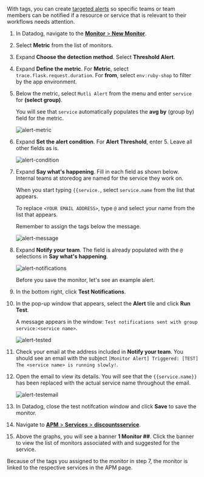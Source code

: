 With tags, you can create <a href="https://docs.datadoghq.com/monitors/notifications/?tab=is_alertis_warning" target="_blank">targeted alerts</a> so specific teams or team members can be notified if a resource or service that is relevant to their workflows needs attention.

1. In Datadog, navigate to the <a href="https://app.datadoghq.com/monitors#/create" target="_datadog">**Monitor** > **New Monitor**</a>.

2. Select **Metric** from the list of monitors.

3. Expand **Choose the detection method**. Select **Threshold Alert**.

4. Expand **Define the metric**. For **Metric**, select  `trace.flask.request.duration`. For **from**, select `env:ruby-shop` to filter by the app environment.

5. Below the metric, select `Mutli Alert` from the menu and enter `service` for **(select group)**. <p> You will see that `service` automatically populates the **avg by** (group by) field for the metric. <p>![alert-metric](apptagging/assets/alert-metric.png) 

6. Expand **Set the alert condition**. For **Alert Threshold**, enter 5. Leave all other fields as is. <p>![alert-condition](apptagging/assets/alert-condition.png)

7. Expand **Say what's happening**. Fill in each field as shown below. Internal teams at storedog are named for the service they work on. <p>When you start typing `{{service.`, select `service.name` from the list that appears. <p>To replace `<YOUR EMAIL ADDRESS>`, type `@` and select your name from the list that appears. <p>Remember to assign the tags below the message. <p>![alert-message](apptagging/assets/alert-message2.png)

8. Expand **Notify your team**. The field is already populated with the `@` selections in **Say what's happening**. <p>![alert-notifications](apptagging/assets/alert-notifications.png) <p> Before you save the monitor, let's see an example alert.

9. In the bottom right, click **Test Notifications**. 

10. In the pop-up window that appears, select the **Alert** tile and click **Run Test**. <p> A message appears in the window: `Test notifications sent with group service:<service name>`. <p>![alert-tested](apptagging/assets/alert-tested.png)

11. Check your email at the address included in **Notify your team**. You should see an email with the subject `[Monitor Alert] Triggered: [TEST] The <service name> is running slowly!`.

12. Open the email to view its details. You will see that the `{{service.name}}` has been replaced with the actual service name throughout the email. <p>![alert-testemail](apptagging/assets/alert-testemail.png)

13. In Datadog, close the test notifcation window and click **Save** to save the monitor. 

14. Navigate to <a href="https://app.datadoghq.com/apm/service/discountsservice" target="_datadog">**APM** > **Services** > **discountsservice**</a>. 

15. Above the graphs, you will see a banner **1 Monitor ##**. Click the banner to view the list of monitors associated with and suggested for the service.

Because of the tags you assigned to the monitor in step 7, the monitor is linked to the respective services in the APM page.